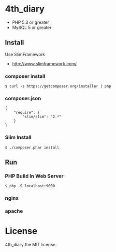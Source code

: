 # 4th_diary

* PHP 5.3 or greater
* MySQL 5 or greater

## Install

Use SlimFramework

- http://www.slimframework.com/

### composer install

```
$ curl -s https://getcomposer.org/installer | php
```

### composer.json

```
{
    "require": {
        "slim/slim": "2.*"
    }
}
```

### Slim Install

```
$ ./composer.phar install
```

## Run

### PHP Build In Web Server

```
$ php -S localhost:9000
```

### nginx


### apache



# License

4th_diary the MIT license.


